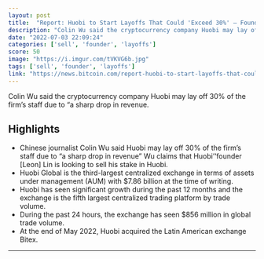 ```yaml
---
layout: post
title:  "Report: Huobi to Start Layoffs That Could 'Exceed 30%' — Founder May Sell Stake in Company – Bitcoin News"
description: "Colin Wu said the cryptocurrency company Huobi may lay off 30% of the firm’s staff due to “a sharp drop in revenue."
date: "2022-07-03 22:09:24"
categories: ['sell', 'founder', 'layoffs']
score: 50
image: "https://i.imgur.com/tVKVG6b.jpg"
tags: ['sell', 'founder', 'layoffs']
link: "https://news.bitcoin.com/report-huobi-to-start-layoffs-that-could-exceed-30-founder-may-sell-stake-in-company/?utm_source=thecryptoapp"
---
```


Colin Wu said the cryptocurrency company Huobi may lay off 30% of the firm’s staff due to “a sharp drop in revenue.

## Highlights

- Chinese journalist Colin Wu said Huobi may lay off 30% of the firm’s staff due to “a sharp drop in revenue” Wu claims that Huobi’‘founder [Leon] Lin is looking to sell his stake in Huobi.
- Huobi Global is the third-largest centralized exchange in terms of assets under management (AUM) with $7.86 billion at the time of writing.
- Huobi has seen significant growth during the past 12 months and the exchange is the fifth largest centralized trading platform by trade volume.
- During the past 24 hours, the exchange has seen $856 million in global trade volume.
- At the end of May 2022, Huobi acquired the Latin American exchange Bitex.

---
